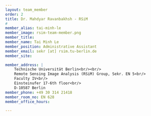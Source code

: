 ```yaml
---
layout: team_member
order: 2
title: Dr. Mahdyar Ravanbakhsh - RSiM
#
member_alias: tai-minh-le
member_image: rsim-team-member.png
member_title:
member_name: Tai Minh Le
member_position: Administrative Assistant
member_email: sekr [at] rsim.tu-berlin.de
member_site:

member_address: |
    Technische Universität Berlin<br/><br/>
    Remote Sensing Image Analysis (RSiM) Group, Sekr. EN 5<br/>
    Faculty IV<br/>
    Einsteinufer 17-6th floor<br/>
    D-10587 Berlin
member_phone: +49 30 314 21418
member_room_no: EN 628
member_office_hours:

---
```


